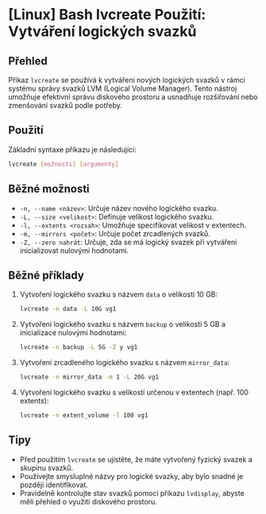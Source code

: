 # [Linux] Bash lvcreate Použití: Vytváření logických svazků

## Přehled
Příkaz `lvcreate` se používá k vytváření nových logických svazků v rámci systému správy svazků LVM (Logical Volume Manager). Tento nástroj umožňuje efektivní správu diskového prostoru a usnadňuje rozšiřování nebo zmenšování svazků podle potřeby.

## Použití
Základní syntaxe příkazu je následující:

```bash
lvcreate [možnosti] [argumenty]
```

## Běžné možnosti
- `-n, --name <název>`: Určuje název nového logického svazku.
- `-L, --size <velikost>`: Definuje velikost logického svazku.
- `-l, --extents <rozsah>`: Umožňuje specifikovat velikost v extentech.
- `-m, --mirrors <počet>`: Určuje počet zrcadlených svazků.
- `-Z, --zero nahrát`: Určuje, zda se má logický svazek při vytváření inicializovat nulovými hodnotami.

## Běžné příklady
1. Vytvoření logického svazku s názvem `data` o velikosti 10 GB:
   ```bash
   lvcreate -n data -L 10G vg1
   ```

2. Vytvoření logického svazku s názvem `backup` o velikosti 5 GB a inicializace nulovými hodnotami:
   ```bash
   lvcreate -n backup -L 5G -Z y vg1
   ```

3. Vytvoření zrcadleného logického svazku s názvem `mirror_data`:
   ```bash
   lvcreate -n mirror_data -m 1 -L 20G vg1
   ```

4. Vytvoření logického svazku s velikostí určenou v extentech (např. 100 extents):
   ```bash
   lvcreate -n extent_volume -l 100 vg1
   ```

## Tipy
- Před použitím `lvcreate` se ujistěte, že máte vytvořený fyzický svazek a skupinu svazků.
- Používejte smysluplné názvy pro logické svazky, aby bylo snadné je později identifikovat.
- Pravidelně kontrolujte stav svazků pomocí příkazu `lvdisplay`, abyste měli přehled o využití diskového prostoru.